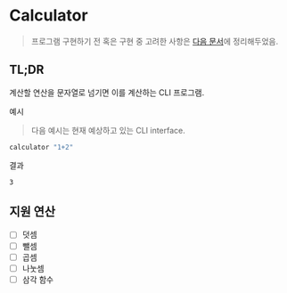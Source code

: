# Calculator

> 프로그램 구현하기 전 혹은 구현 중 고려한 사항은 [다음 문서](docs/consideration.md)에 정리해두었음.

## TL;DR

계산할 연산을 문자열로 넘기면 이를 계산하는 CLI 프로그램.

예시
> 다음 예시는 현재 예상하고 있는 CLI interface.

```bash
calculator "1+2"
```

결과

```plaintext
3
```

## 지원 연산

- [ ] 덧셈
- [ ] 뺄셈
- [ ] 곱셈
- [ ] 나눗셈
- [ ] 삼각 함수
